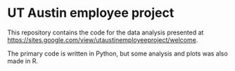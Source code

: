# UT Austin employee project
This repository contains the code for the data analysis presented at https://sites.google.com/view/utaustinemployeeproject/welcome. 


The primary code is written in Python, but some analysis and plots was also made in R. 
